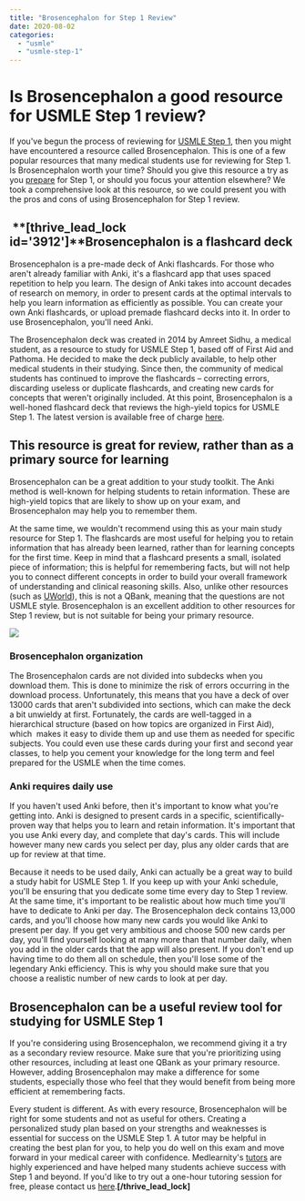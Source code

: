 ```yaml
---
title: "Brosencephalon for Step 1 Review"
date: 2020-08-02
categories: 
  - "usmle"
  - "usmle-step-1"
---
```


# Is Brosencephalon a good resource for USMLE Step 1 review?

If you've begun the process of reviewing for [USMLE Step 1](https://www.medlearnity.com/usmle-tutoring-step-1/), then you might have encountered a resource called Brosencephalon. This is one of a few popular resources that many medical students use for reviewing for Step 1. Is Brosencephalon worth your time? Should you give this resource a try as you [prepare](https://www.medlearnity.com/how-to-study-for-usmle-step-1/) for Step 1, or should you focus your attention elsewhere? We took a comprehensive look at this resource, so we could present you with the pros and cons of using Brosencephalon for Step 1 review.

##  **\[thrive\_lead\_lock id='3912'\]**Brosencephalon is a flashcard deck

Brosencephalon is a pre-made deck of Anki flashcards. For those who aren't already familiar with Anki, it's a flashcard app that uses spaced repetition to help you learn. The design of Anki takes into account decades of research on memory, in order to present cards at the optimal intervals to help you learn information as efficiently as possible. You can create your own Anki flashcards, or upload premade flashcard decks into it. In order to use Brosencephalon, you'll need Anki.

The Brosencephalon deck was created in 2014 by Amreet Sidhu, a medical student, as a resource to study for USMLE Step 1, based off of First Aid and Pathoma. He decided to make the deck publicly available, to help other medical students in their studying. Since then, the community of medical students has continued to improve the flashcards – correcting errors, discarding useless or duplicate flashcards, and creating new cards for concepts that weren't originally included. At this point, Brosencephalon is a well-honed flashcard deck that reviews the high-yield topics for USMLE Step 1. The latest version is available free of charge [here](https://www.brosencephalon.com/).

## This resource is great for review, rather than as a primary source for learning

Brosencephalon can be a great addition to your study toolkit. The Anki method is well-known for helping students to retain information. These are high-yield topics that are likely to show up on your exam, and Brosencephalon may help you to remember them.

At the same time, we wouldn't recommend using this as your main study resource for Step 1. The flashcards are most useful for helping you to retain information that has already been learned, rather than for learning concepts for the first time. Keep in mind that a flashcard presents a small, isolated piece of information; this is helpful for remembering facts, but will not help you to connect different concepts in order to build your overall framework of understanding and clinical reasoning skills. Also, unlike other resources (such as [UWorld](https://www.uworld.com/)), this is not a QBank, meaning that the questions are not USMLE style. Brosencephalon is an excellent addition to other resources for Step 1 review, but is not suitable for being your primary resource.

![](https://www.medlearnity.com/wp-content/uploads/2020/08/shutterstock-flash-card-300x200.png)

### Brosencephalon organization

The Brosencephalon cards are not divided into subdecks when you download them. This is done to minimize the risk of errors occurring in the download process. Unfortunately, this means that you have a deck of over 13000 cards that aren't subdivided into sections, which can make the deck a bit unwieldy at first. Fortunately, the cards are well-tagged in a hierarchical structure (based on how topics are organized in First Aid), which  makes it easy to divide them up and use them as needed for specific subjects. You could even use these cards during your first and second year classes, to help you cement your knowledge for the long term and feel prepared for the USMLE when the time comes.

### Anki requires daily use

If you haven't used Anki before, then it's important to know what you're getting into. Anki is designed to present cards in a specific, scientifically-proven way that helps you to learn and retain information. It's important that you use Anki every day, and complete that day's cards. This will include however many new cards you select per day, plus any older cards that are up for review at that time.

Because it needs to be used daily, Anki can actually be a great way to build a study habit for USMLE Step 1. If you keep up with your Anki schedule, you'll be ensuring that you dedicate some time every day to Step 1 review. At the same time, it's important to be realistic about how much time you'll have to dedicate to Anki per day. The Brosencephalon deck contains 13,000 cards, and you'll choose how many new cards you would like Anki to present per day. If you get very ambitious and choose 500 new cards per day, you'll find yourself looking at many more than that number daily, when you add in the older cards that the app will also present. If you don't end up having time to do them all on schedule, then you'll lose some of the legendary Anki efficiency. This is why you should make sure that you choose a realistic number of new cards to look at per day.

## Brosencephalon can be a useful review tool for studying for USMLE Step 1

If you're considering using Brosencephalon, we recommend giving it a try as a secondary review resource. Make sure that you're prioritizing using other resources, including at least one QBank as your primary resource. However, adding Brosencephalon may make a difference for some students, especially those who feel that they would benefit from being more efficient at remembering facts.

Every student is different. As with every resource, Brosencephalon will be right for some students and not as useful for others. Creating a personalized study plan based on your strengths and weaknesses is essential for success on the USMLE Step 1. A tutor may be helpful in creating the best plan for you, to help you do well on this exam and move forward in your medical career with confidence. Medlearnity's [tutors](https://www.medlearnity.com/our-tutors/) are highly experienced and have helped many students achieve success with Step 1 and beyond. If you'd like to try out a one-hour tutoring session for free, please contact us [here](https://www.medlearnity.com/start-here/).**\[/thrive\_lead\_lock\]**
